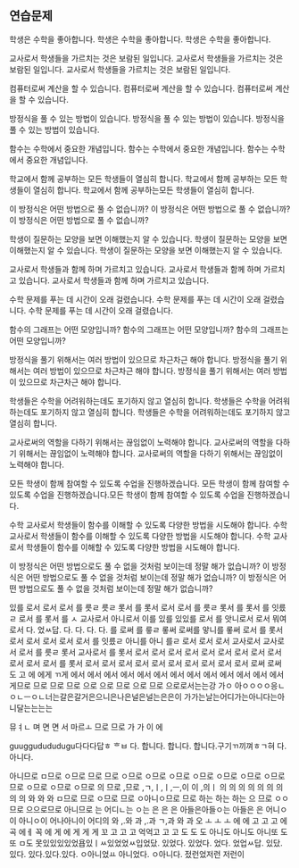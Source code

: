 




## 연습문제

학생은 수학을 좋아합니다. 
학생은 수학을 좋아합니다. 
학생은 수학을 좋아합니다. 

교사로서 학생들을 가르치는 것은 보람된 일입니다. 
교사로서 학생들을 가르치는 것은 보람된 일입니다. 
교사로서 학생들을 가르치는 것은 보람된 일입니다. 

컴퓨터로써 계산을 할 수 있습니다. 
컴퓨터로써 계산을 할 수 있습니다. 
컴퓨터로써 계산을 할 수 있습니다. 

방정식을 풀 수 있는 방법이 있습니다. 
방정식을 풀 수 있는 방법이 있습니다. 
방정식을 풀 수 있는 방법이 있습니다. 

함수는 수학에서 중요한 개념입니다. 
함수는 수학에서 중요한 개념입니다. 
함수는 수학에서 중요한 개념입니다. 

학교에서 함께 공부하는 모든 학생들이 열심히 합니다.
학교에서 함께 공부하는 모든 학생들이 열심히 합니다. 
학교에서 함께 공부하는모든 학생들이 열심히 합니다. 

이 방정식은 어떤 방법으로 풀 수 없습니까? 
이 방정식은 어떤 방법으로 풀 수 없습니까? 
이 방정식은 어떤 방법으로 풀 수 없습니까? 

학생이 질문하는 모양을 보면 이해했는지 알 수 있습니다.
학생이 질문하는 모양을 보면 이해했는지 알 수 있습니다. 
학생이 질문하는 모양을 보면 이해했는지 알 수 있습니다. 

교사로서 학생들과 함께 하며 가르치고 있습니다. 
교사로서 학생들과 함께 하며 가르치고 있습니다. 
교사로서 학생들과 함께 하며 가르치고 있습니다. 

수학 문제를 푸는 데 시간이 오래 걸렸습니다. 
수학 문제를 푸는 데 시간이 오래 걸렸습니다. 
수학 문제를 푸는 데 시간이 오래 걸렸습니다. 

함수의 그래프는 어떤 모양입니까?
함수의 그래프는 어떤 모양입니까? 
함수의 그래프는 어떤 모양입니까? 

방정식을 풀기 위해서는 여러 방법이 있으므로 차근차근 해야 합니다. 
방정식을 풀기 위해서는 여러 방법이 있으므로 차근차근 해야 합니다. 
방정식을 풀기 위해서는 여러 방법이 있으므로 차근차근 해야 합니다. 

학생들은 수학을 어려워하는데도 포기하지 않고 열심히 합니다. 
학생들은 수학을 어려워하는데도 포기하지 않고 열심히 합니다. 
학생들은 수학을 어려워하는데도 포기하지 않고 열심히 합니다. 

교사로써의 역할을 다하기 위해서는 끊임없이 노력해야 합니다. 
교사로써의 역할을 다하기 위해서는 끊임없이 노력해야 합니다. 
교사로써의 역할을 다하기 위해서는 끊임없이 노력해야 합니다. 

모든 학생이 함께 참여할 수 있도록 수업을 진행하겠습니다.  모든 학생이 함께 참여할 수 있도록 수업을 진행하겠습니다.모든 학생이 함께 참여할 수 있도록 수업을 진행하겠습니다.



수학 교사로서 학생들이 함수를 이해할 수 있도록 다양한 방법을 시도해야 합니다.
수학 교사로서 학생들이 함수를 이해할 수 있도록 다양한 방법을 시도해야 합니다. 
수학 교사로서 학생들이 함수를 이해할 수 있도록  다양한 방법을 시도해야 합니다. 

이 방정식은 어떤 방법으로도 풀 수 없을 것처럼 보이는데 정말 해가 없습니까? 
이 방정식은 어떤 방법으로도 풀 수 없을 것처럼 보이는데 정말 해가 없습니까? 
이 방정식은 어떤 방법으로도 풀 수 없을 것처럼 보이는데 정말 해가 없습니까? 



있를 로서 로서 로서 를 릇ㄹ 릇ㄹ 롯서 를 롯서 로서  로서 를 릇ㄹ 롯서 를 롯서 를 잇릈ㄹ 로서 를 롯서 를 ㅅ 교사로서 아니로서 이를 있를 있있를 로서 를 앗니로서 로서 뭐여로서 다. 었ㅆ답. 다. 다. 다. 다. 를 로써 를 릏ㄹ 롷써 로써를 앟니를 롷써 로서 를 롯서 로서 로서 로서 로서 로서 를 잇릈ㄹ 아니를 아니
를ㄹ 로서 로서 로서 교사로서 교사로서 로서 를 릇ㄹ 롯서 교사로서 를 롯서 로서 로서 로서 로서 로서 로서 로서 로서 로서 로서 로서 로서 를 롯서 로서 로서 로서 로서 로서 로서 로서 로서 로서 로서 로써 로써 도 고 에 에게 ㄲ게 에서 에서 에서 에서 에서 에서 에서 에서 에서 에서 에서 에서 에서 게므로 므로 므로 므로 으로 으로 므로 으로 므로 으로로서는는강 가ㅇ 아ㅇㅇㅇㅇ응ㄴ ㅇㄴㅡㅇㄴ너는갈은갈거은으니은나은널은널는은은이 가가는날는어디가는아니다는아니달는는는는

뮤ㅕㄴ 며 면 면 서 마르ㅗ 므로 므로 가 가 이 에 

guuggudududugu다다다답ㅎ
ᄒㅂ
다.  합니다. 합니다. 합니다.구기ㄲ끼껴ㅎㄱ혀 다. 아니다. 

아니므로 ㅁ므로 ㅇ므로 므로 므로 ㅇ므로 ㅇ므로 ㅇ므로 ㅇ므로 ㅇ므로 ㅇ므로 ㅇ므로 므로 ㅇ므로 ㅇ므로 ㅇ므로 의 므로 ,므로 ,ㄱ,ㅣ,ㅣ,ㅡ,이 이 ,의ㅣ 의 의 의 의 의 의 의 의 의 와 와 와 ㅁ므로 므로 ㅇ므로 므로 ㅇ아니ㅇ므로 므로 하는 하는 하는 으
므로 ㅇㅇ므로 으으로므로 아니므로 는 어디ㄴ는 ㅇ는 은 은 은 아들은아들ㅇ는 아들은 은 어니ㅇ이 아니ㅇ이 어나아니이 어디의 와 ,.와 과 ,.과 ㄱ,과 와 과 오
ㅗ
ㅗ
ㅗ
에 에 고 고 고 에 곡 에ㅔ 꼭 에 게  에 게   게 게  꼬 고 고 고 억억고 고 고 도 도 도 아니도 아니도 아니또 도 또 ㅁ도 못있있있있었욥있ㅣㅆ있었었ㅆ입었닸. 있었다. 있었다. 었다. 었업ㅆ답. 있닸. 있다. 있다.있다.있다. ㅇ아니었ㅛ
아니었다. ㅇ아니다. 젔런었저런 저런이 
